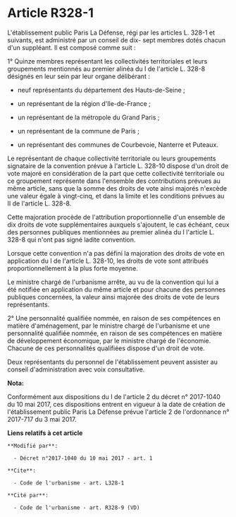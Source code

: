 # Article R328-1

L'établissement public Paris La Défense, régi par les articles L. 328-1 et suivants, est administré par un conseil de dix-
sept membres dotés chacun d'un suppléant. Il est composé comme suit :

1° Quinze membres représentant les collectivités territoriales et leurs groupements mentionnés au premier alinéa du I de
l'article L. 328-8 désignés en leur sein par leur organe délibérant :

- neuf représentants du département des Hauts-de-Seine ;

- un représentant de la région d'Ile-de-France ;

- un représentant de la métropole du Grand Paris ;

- un représentant de la commune de Paris ;

- un représentant des communes de Courbevoie, Nanterre et Puteaux.

Le représentant de chaque collectivité territoriale ou leurs groupements signataire de la convention prévue à l'article L.
328-10 dispose d'un droit de vote majoré en considération de la part que cette collectivité territoriale ou ce groupement
représente dans l'ensemble des contributions prévues au même article, sans que la somme des droits de vote ainsi majorés
n'excède une valeur égale à vingt-cinq, et dans la limite et les conditions prévues au II de l'article L. 328-8.

Cette majoration procède de l'attribution proportionnelle d'un ensemble de dix droits de vote supplémentaires auxquels
s'ajoutent, le cas échéant, ceux des personnes publiques mentionnées au premier alinéa du I l'article L. 328-8 qui n'ont pas
signé ladite convention.

Lorsque cette convention n'a pas défini la majoration des droits de vote en application du I de l'article L. 328-10, les
droits de vote sont attribués proportionnellement à la plus forte moyenne.

Le ministre chargé de l'urbanisme arrête, au vu de la convention qui lui a été notifiée en application du même article et
pour chacune des personnes publiques concernées, la valeur ainsi majorée des droits de vote de leurs représentants.

2° Une personnalité qualifiée nommée, en raison de ses compétences en matière d'aménagement, par le ministre chargé de
l'urbanisme et une personnalité qualifiée nommée, en raison de ses compétences en matière de développement économique, par le
ministre chargé de l'économie. Chacune de ces personnalités qualifiées dispose d'un droit de vote.

Deux représentants du personnel de l'établissement peuvent assister au conseil d'administration avec voix consultative.

**Nota:**

Conformément aux dispositions du I de l'article 2 du décret n° 2017-1040 du 10 mai 2017, ces dispositions entrent en vigueur
à la date de création de l'établissement public Paris La Défense prévue l'article 2 de l'ordonnance n° 2017-717 du 3 mai
2017.

**Liens relatifs à cet article**

	**Modifié par**:

	  - Décret n°2017-1040 du 10 mai 2017 - art. 1

	**Cite**:

	  - Code de l'urbanisme - art. L328-1

	**Cité par**:

	  - Code de l'urbanisme - art. R328-9 (VD)
